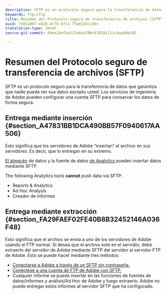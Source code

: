 ```yaml
---
description: SFTP es un protocolo seguro para la transferencia de datos que garantiza que nadie pueda ver sus datos excepto usted. Los servicios de ingeniería de Adobe pueden configurar una cuenta SFTP para conservar los datos de forma segura.
keywords: ftp;sftp
title: Resumen del Protocolo seguro de transferencia de archivos (SFTP)
uuid: 7dd1a867-e828-4c7b-bf11-75a81d4c149c
translation-type: tm+mt
source-git-commit: 99ee24efaa517e8da700c67818c111c4aa90dc02

---
```



# Resumen del Protocolo seguro de transferencia de archivos (SFTP)

SFTP es un protocolo seguro para la transferencia de datos que garantiza que nadie pueda ver sus datos excepto usted. Los servicios de ingeniería de Adobe pueden configurar una cuenta SFTP para conservar los datos de forma segura.

## Entrega mediante inserción {#section_A47831BB1DCA490BB57F0940617AA506}

Esto significa que los servidores de Adobe “insertan” el archivo en sus servidores. Es decir, que lo entregan en su extremo.

[El almacén](/help/export/ftp-and-sftp/c-sftp/ftp-sftp-dw.md) de datos y la fuente de datos [de Analytics](https://marketing.adobe.com/resources/help/en_US/reference/analytics-data-feed.html) pueden insertar datos mediante SFTP.

The following Analytics tools **cannot** push data via SFTP:

* Reports &amp; Analytics
* Ad Hoc Analysis 
* Creador de informes

## Entrega mediante extracción {#section_FA29FAEF02FE40B8B32452146A036F48}

Esto significa que el archivo se envía a uno de los servidores de Adobe usando el FTP normal. Si desea que el archivo esté en el servidor, debe extraerlo del servidor de Adobe mediante SFTP del servidor al servidor FTP de Adobe. Esto se puede hacer mediante tres métodos:

* [Conectarse a Adobe a través de un SFTP sin contraseña.](/help/export/ftp-and-sftp/c-sftp/ftp-sftp-cert-auth.md)
* [Conéctese a una cuenta de FTP de Adobe con SFTP.](/help/export/ftp-and-sftp/c-sftp/ftp-sftp-connect.md)
* Cualquier informe se puede insertar en las funciones de fuentes de datos/informes y análisis/Ad Hoc de Adobe y luego extraerlo. Adobe no puede entregar estos informes al servidor SFTP que ha configurado.

